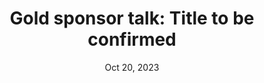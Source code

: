 ---
slug: oct-20-gold-sponsor
timeframe: 12:00 - 12:15 PM (15 min)
title: "Gold sponsor talk: Title to be confirmed"
datetime: 2023-10-20T12:00:00.000Z
date: Oct 20, 2023
time: 12:00 PM
isChild: false
hasPage: true
tags:
  - Ecosystem
youtube: 
youtubeUrl: 
---